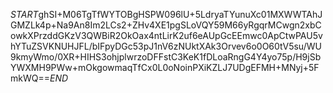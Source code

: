 $START$ghSI+M06TgTfWYTOBgHSPW096lU+5LdryaTYunuXc01MXWWTAhJGMZLk4p+Na9An8Im2LCs2+ZHv4XE1pgSLoVQY59M66yRgqrMCwgn2xbCowkXPrzddGKzV3QWBiR2OkOax4ntLirK2uf6eAUpGcEEmwc0ApCtwPAU5vhYTuZSVKNUHJFL/bIFpyDGc53pJ1nV6zNUktXAk3Orvev6o0O60tV5su/WU9kmyWmo/0XR+HIHS3ohjplwrzoDFFstC3KeK1fDLoaRngG4Y4yo75p/H9jSbYWXMH9PWw+mOkgowmaqTfCx0L0oNoinPXiKZLJ7UDgEFMH+MNyj+5FmkWQ==$END$